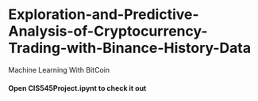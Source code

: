 # Exploration-and-Predictive-Analysis-of-Cryptocurrency-Trading-with-Binance-History-Data
Machine Learning With BitCoin

#### Open CIS545Project.ipynt to check it out
